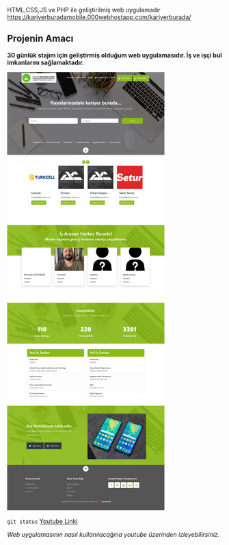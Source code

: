 HTML,CSS,JS ve PHP ile geliştirilmiş web uygulamadır
https://kariyerburadamobile.000webhostapp.com/kariyerburada/
## Projenin Amacı
**30 günlük stajım için geliştirmiş olduğum web uygulamasıdır. İş ve işçi bul imkanlarını sağlamaktadır.**

![Tasarim](image/resim1.png)

`git status`
[Youtube Linki](https://youtu.be/xNzF9p75Ng4)

*Web uygulamasının nasıl kullanılacağına youtube üzerinden izleyebilirsiniz.*
